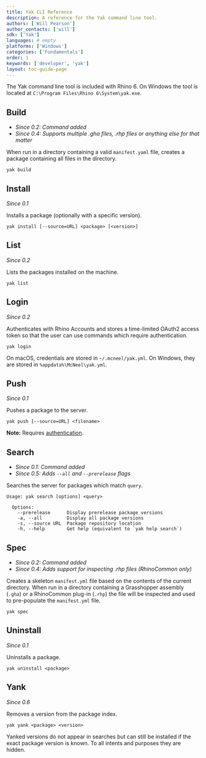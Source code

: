 ```yaml
---
title: Yak CLI Reference
description: A reference for the Yak command line tool.
authors: ['Will Pearson']
author_contacts: ['will']
sdk: ['Yak']
languages: # empty
platforms: ['Windows']
categories: ['Fundamentals']
order: 1
keywords: ['developer', 'yak']
layout: toc-guide-page
---
```


The Yak command line tool is included with Rhino 6. On Windows the tool is located at `C:\Program Files\Rhino 6\System\yak.exe`.

## Build

* _Since 0.2: Command added_
* _Since 0.4: Supports multiple .gha files, .rhp files or anything else for that matter_

When run in a directory containing a valid `manifest.yaml` file, creates a package containing all files in the directory.

```commandline
yak build
```

<!-- During the build, the component GUID is extracted to help with searching for the package later. -->

## Install

_Since 0.1_

Installs a package (optionally with a specific version).

```commandline
yak install [--source=URL] <package> [<version>]
```

## List

_Since 0.2_

Lists the packages installed on the machine.

```commandline
yak list
```

## Login

_Since 0.2_

Authenticates with Rhino Accounts and stores a time-limited OAuth2 access token so that the user can use commands which require authentication.

```commandline
yak login
```

On macOS, credentials are stored in `~/.mcneel/yak.yml`. On Windows, they are stored in `%appdata%\McNeel\yak.yml`.

## Push

_Since 0.1_

Pushes a package to the server.

```commandline
yak push [--source=URL] <filename>
```

<div class="alert alert-info" role="alert">
  <strong>Note:</strong> Requires <a href="#login">authentication</a>.
</div>

## Search

* _Since 0.1: Command added_
* _Since 0.5: Adds `--all` and `--prerelease` flags_

Searches the server for packages which match `query`.

```commandline
Usage: yak search [options] <query>

  Options:
    --prerelease      Display prerelease package versions
    -a, --all         Display all package versions
    -s, --source URL  Package repository location
    -h, --help        Get help (equivalent to `yak help search`)
```

## Spec

* _Since 0.2: Command added_
* _Since 0.4: Adds support for inspecting .rhp files (RhinoCommon only)_

Creates a skeleton `manifest.yml` file based on the contents of the current directory.
When run in a directory containing a Grasshopper assembly (`.gha`) or a RhinoCommon
plug-in (`.rhp`) the file will be inspected and used to pre-populate the `manifest.yml`
file.

```commandline
yak spec
```

## Uninstall

_Since 0.1_

Uninstalls a package.

```commandline
yak uninstall <package>
```
<!-- deactivation fallback removed in v0.6-->
<!-- <div class="alert alert-info" role="alert">
  <strong>Note:</strong> Since 0.3, Yak will attempt to remove the package from the machine. If this isn't possible -- likely because Rhino is running -- then the package will be <em>deactivated</em> instead.
</div> -->

## Yank

_Since 0.6_

Removes a version from the package index.

```commandline
yak yank <package> <version>
```

Yanked versions do not appear in searches but can still be installed if the
exact package version is known. To all intents and purposes they are hidden.
